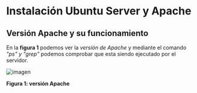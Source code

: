 # Instalación Ubuntu Server y Apache

## Versión Apache y su funcionamiento

En la **figura 1** podemos ver la *versión de Apache* y mediante el comando *"ps" y "grep"* podemos comprobar que esta siendo ejecutado por el servidor.

![imagen](https://github.com/Andresgp1991/Servidores-web-de-altas-prestaciones/blob/master/Practica1/Figura1.png)

**Figura 1: versión Apache**
